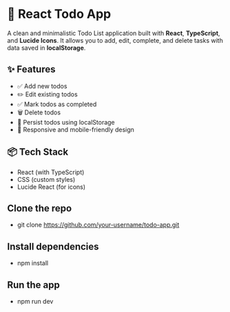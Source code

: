 # 📝 React Todo App

A clean and minimalistic Todo List application built with **React**, **TypeScript**, and **Lucide Icons**. It allows you to add, edit, complete, and delete tasks with data saved in **localStorage**.

## ✨ Features

- ✅ Add new todos
- ✏️ Edit existing todos
- ✅ Mark todos as completed
- 🗑️ Delete todos
- 💾 Persist todos using localStorage
- 🎨 Responsive and mobile-friendly design

## 📦 Tech Stack

- React (with TypeScript)
- CSS (custom styles)
- Lucide React (for icons)

## Clone the repo

- git clone https://github.com/your-username/todo-app.git

## Install dependencies

- npm install

## Run the app

- npm run dev
